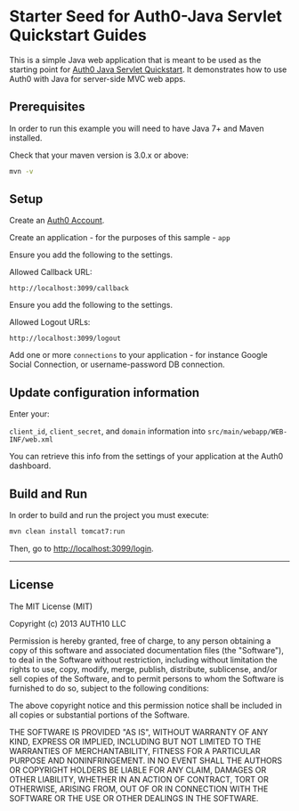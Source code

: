 # Starter Seed for Auth0-Java Servlet Quickstart Guides

This is a simple Java web application that is meant to be used as the starting point for [Auth0 Java Servlet Quickstart](https://auth0.com/docs/quickstart/webapp/java). It demonstrates how to use Auth0 with Java for server-side MVC web apps.

## Prerequisites

In order to run this example you will need to have Java 7+ and Maven installed.

Check that your maven version is 3.0.x or above:

```sh
mvn -v
```

## Setup

Create an [Auth0 Account](https://auth0.com).

Create an application - for the purposes of this sample - `app`

Ensure you add the following to the settings.

Allowed Callback URL:

```
http://localhost:3099/callback
```

Ensure you add the following to the settings.

Allowed Logout URLs:

```
http://localhost:3099/logout
```

Add one or more `connections` to your application - for instance Google Social Connection,
or username-password DB connection.


## Update configuration information

Enter your:

`client_id`, `client_secret`, and `domain` information into `src/main/webapp/WEB-INF/web.xml`

You can retrieve this info from the settings of your application at the Auth0 dashboard.


## Build and Run

In order to build and run the project you must execute:

```sh
mvn clean install tomcat7:run
```

Then, go to [http://localhost:3099/login](http://localhost:3099/login).

---


## License

The MIT License (MIT)

Copyright (c) 2013 AUTH10 LLC

Permission is hereby granted, free of charge, to any person obtaining a copy
of this software and associated documentation files (the "Software"), to deal
in the Software without restriction, including without limitation the rights
to use, copy, modify, merge, publish, distribute, sublicense, and/or sell
copies of the Software, and to permit persons to whom the Software is
furnished to do so, subject to the following conditions:

The above copyright notice and this permission notice shall be included in
all copies or substantial portions of the Software.

THE SOFTWARE IS PROVIDED "AS IS", WITHOUT WARRANTY OF ANY KIND, EXPRESS OR
IMPLIED, INCLUDING BUT NOT LIMITED TO THE WARRANTIES OF MERCHANTABILITY,
FITNESS FOR A PARTICULAR PURPOSE AND NONINFRINGEMENT. IN NO EVENT SHALL THE
AUTHORS OR COPYRIGHT HOLDERS BE LIABLE FOR ANY CLAIM, DAMAGES OR OTHER
LIABILITY, WHETHER IN AN ACTION OF CONTRACT, TORT OR OTHERWISE, ARISING FROM,
OUT OF OR IN CONNECTION WITH THE SOFTWARE OR THE USE OR OTHER DEALINGS IN
THE SOFTWARE.
